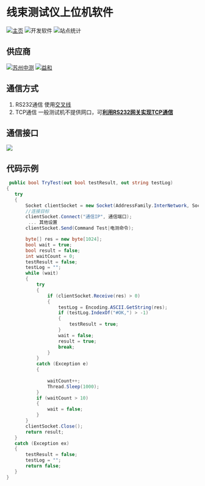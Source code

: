 # 线束测试仪上位机软件
[![主页](http://seedunk.com/badge/github-seedunk.net.harnesstester.svg)](https://github.com/fakra-automation-solution/seedunk.net.harnesstester)  ![开发软件](http://seedunk.com/badge/code-framework48%20.net6.ic-dotnet.cbg-green.svg) ![站点统计](http://seedunk.com/badge/gh-sdn-harnesstester.svg)
## 供应商
  [![苏州中测](http://seedunk.com/badge/hctest.svg)](http://seedunk.com/badge/hctest.html) [![益和](http://seedunk.com/badge/microtest.svg)](http://seedunk.com/badge/microtest.html)
## 通信方式
1. RS232通信
   使用[交叉线](#)
3. TCP通信
   一般测试机不提供网口，可[**利用RS232网关实现TCP通信**](#)
   
## 通信接口
  <img src="http://seedunk.com/media/@va35d57f6d5264.w-640.svg">

## 代码示例
  ```c#
   public bool TryTest(out bool testResult, out string testLog)
 {
     try
     {  
         Socket clientSocket = new Socket(AddressFamily.InterNetwork, SocketType.Stream, ProtocolType.Tcp);
         //连接目标   
         clientSocket.Connect("通信IP", 通信端口);
          ... 其他设置
         clientSocket.Send(Command Test|电测命令);

         byte[] res = new byte[1024];
         bool wait = true;
         bool result = false;
         int waitCount = 0;
         testResult = false;
         testLog = "";
         while (wait)
         {
             try
             {
                 if (clientSocket.Receive(res) > 0)
                 {
                     testLog = Encoding.ASCII.GetString(res); 
                     if (testLog.IndexOf("#OK,") > -1)
                     {
                         testResult = true;
                     }
                     wait = false;
                     result = true; 
                     break;
                 }
             }
             catch (Exception e)
             { 
              
                 waitCount++; 
                 Thread.Sleep(1000);
             }
             if (waitCount > 10)
             {
                 wait = false;
             }
         }
         clientSocket.Close();
         return result;
     }
     catch (Exception ex)
     {
         testResult = false;
         testLog = ""; 
         return false;
     }
 }
  ```








